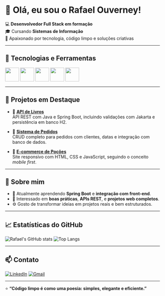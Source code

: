 # 👋 Olá, eu sou o Rafael Ouverney!

💻 **Desenvolvedor Full Stack em formação**  
🎓 Cursando **Sistemas de Informação**  
🚀 Apaixonado por tecnologia, código limpo e soluções criativas  

---

## 🧠 Tecnologias e Ferramentas

<div>
  <img src="https://cdn.jsdelivr.net/gh/devicons/devicon/icons/java/java-original.svg" width="45" />
  <img src="https://cdn.jsdelivr.net/gh/devicons/devicon/icons/spring/spring-original.svg" width="45" />
  <img src="https://cdn.jsdelivr.net/gh/devicons/devicon/icons/html5/html5-original.svg" width="45" />
  <img src="https://cdn.jsdelivr.net/gh/devicons/devicon/icons/css3/css3-original.svg" width="45" />
  <img src="https://cdn.jsdelivr.net/gh/devicons/devicon/icons/javascript/javascript-original.svg" width="45" />
</div>

---

## 🚀 Projetos em Destaque

- 🔹 [**API de Livros**](https://github.com/rafaelouverney/api-livros)  
  API REST com Java e Spring Boot, incluindo validações com Jakarta e persistência em banco H2.

- 🔹 [**Sistema de Pedidos**](https://github.com/rafaelouverney/sistema-pedidos)  
  CRUD completo para pedidos com clientes, datas e integração com banco de dados.

- 🔹 [**E-commerce de Poções**](https://github.com/rafaelouverney/pocoes-store)  
  Site responsivo com HTML, CSS e JavaScript, seguindo o conceito *mobile first*.

---

## 🧩 Sobre mim

- 🌱 Atualmente aprendendo **Spring Boot** e **integração com front-end**.  
- 💬 Interessado em **boas práticas**, **APIs REST**, e **projetos web completos**.  
- ⚙️ Gosto de transformar ideias em projetos reais e bem estruturados.  

---

## 📈 Estatísticas do GitHub

![Rafael's GitHub stats](https://github-readme-stats.vercel.app/api?username=rafaelouverney&show_icons=true&theme=dracula)
![Top Langs](https://github-readme-stats.vercel.app/api/top-langs/?username=rafaelouverney&layout=compact&theme=dracula)

---

## 📫 Contato

[![LinkedIn](https://img.shields.io/badge/LinkedIn-blue?style=for-the-badge&logo=linkedin)](https://linkedin.com/in/rafael-amaral-ouverney-02a69836a)
[![Gmail](https://img.shields.io/badge/Email-red?style=for-the-badge&logo=gmail&logoColor=white)](mailto:seuemail@gmail.com)

---

⭐ **“Código limpo é como uma poesia: simples, elegante e eficiente.”**

